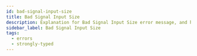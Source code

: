 ```yaml
---
id: bad-signal-input-size
title: Bad Signal Input Size
description: Explanation for Bad Signal Input Size error message, and how to fix it.
sidebar_label: Bad Signal Input Size
tags:
  - errors
  - strongly-typed
---
```

